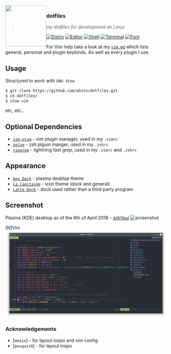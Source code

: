 <img src="http://i.imgur.com/9PHYl04.png" align="left" width="128px" height="128px"/>

### **dotfiles**
> *my dotfiles for development on Linux*

[![Distro](https://img.shields.io/badge/Distro-Fedora-blue.svg)](https://getfedora.org/)
[![Editor](https://img.shields.io/badge/Editor-neovim-brightgreen.svg)](https://github.com/neovim/neovim)
[![Shell](https://img.shields.io/badge/Shell-zsh-yellow.svg)](https://github.com/zplug/zplug)
[![Terminal](https://img.shields.io/badge/Terminal-Terminator-orange.svg)](https://gnometerminator.blogspot.co.uk/p/introduction.html)
[![Font](https://img.shields.io/badge/Font-Hack-lightgrey.svg)](https://sourcefoundry.org/hack/)

For Vim help take a look at my [`vim.md`] which lists general, personal
and plugin keybinds. As well as every plugin I use.

## Usage
Structured to work with `GNU Stow`
```
$ git clone https://github.com/ahstn/dotfiles.git
$ cd dotfiles/
$ stow vim
```
etc, etc..

## Optional Dependencies
- [`vim-plug`] - vim plugin manager, used in my `.vimrc`
- [`zplug`] - zsh plguin manger, used in my `.zshrc`
- [`ripgrep`] - lightning fast grep, used in my `.vimrc` and `.zshrc`

## Appearance
- [`Aex Dark`] - plasma desktop theme
- [`La Capitaine`] - icon theme (dock and general)
- [`Latte Dock`] - dock used rather than a third party program

## Screenshot
Plasma (KDE) desktop as of the 8th of April 2018 - [`4d078ed`]
![screenshot](images/screenshots/08-04-18-desktop.png)

[N]Vim
![screenshot](images/screenshots/08-04-18-vim.png)


### Acknowledgements
- [`meain`] - for layout inspo and vim config
- [`posquit0`] - for layout inspo

[`vim.md`]: vim.md
[`vim-plug`]: https://github.com/junegunn/vim-plug
[`zplug`]: https://github.com/zplug/zplug
[`ripgrep`]: https://github.com/BurntSushi/ripgrep
[`Aex Dark`]: https://store.kde.org/p/1207344
[`Ciliora-Teria`]: https://github.com/zagortenay333/ciliora-tertia-shell
[`La Capitaine`]: https://github.com/keeferrourke/la-capitaine-icon-theme
[`Latte Dock`]: https://github.com/psifidotos/Latte-Dock
[`4d078ed`]: https://github.com/ahstn/dotfiles/commit/4d078ededc7f3b803a18ddb80b26cddd85c529f5
